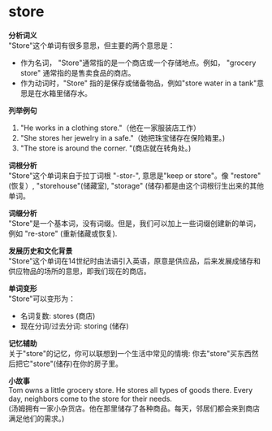 # store

**分析词义**  
"Store"这个单词有很多意思，但主要的两个意思是：

  

*   作为名词， "Store"通常指的是一个商店或一个存储地点。例如， "grocery store" 通常指的是售卖食品的商店。
*   作为动词时，"Store" 指的是保存或储备物品，例如"store water in a tank"意思是在水箱里储存水。

  

**列举例句**

  

1.  "He works in a clothing store."（他在一家服装店工作）
2.  "She stores her jewelry in a safe."（她把珠宝储存在保险箱里。)
3.  "The store is around the corner. "(商店就在转角处。)

  

**词根分析**  
"Store"这个单词来自于拉丁词根 "-stor-", 意思是"keep or store"。像 "restore"(恢复）, "storehouse"(储藏室), "storage" (储存)都是由这个词根衍生出来的其他单词。

  

**词缀分析**  
"Store"是一个基本词，没有词缀。但是，我们可以加上一些词缀创建新的单词，例如 "re-store" (重新储藏或恢复).

  

**发展历史和文化背景**  
"Store"这个单词在14世纪时由法语引入英语，原意是供应品，后来发展成储存和供应物品的场所的意思，即我们现在的商店。

  

**单词变形**  
"Store"可以变形为：

  

*   名词复数: stores (商店)
*   现在分词/过去分词: storing (储存)

  

**记忆辅助**  
关于"store"的记忆，你可以联想到一个生活中常见的情境: 你去"store"买东西然后把它"store"(储存)在你的房子里。

  

**小故事**  
Tom owns a little grocery store. He stores all types of goods there. Every day, neighbors come to the store for their needs.  
(汤姆拥有一家小杂货店。他在那里储存了各种商品。每天，邻居们都会来到商店满足他们的需求。)
